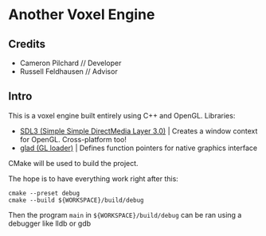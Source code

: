 # Another Voxel Engine
## Credits
- Cameron Pilchard // Developer
- Russell Feldhausen // Advisor

## Intro
This is a voxel engine built entirely using C++ and OpenGL.
Libraries:
- [SDL3 (Simple Simple DirectMedia Layer 3.0)](https://wiki.libsdl.org/SDL3/FrontPage) | Creates a window context for OpenGL. Cross-platform too! 
- [glad (GL loader)](https://github.com/Dav1dde/glad) | Defines function pointers for native graphics interface

CMake will be used to build the project.

The hope is to have everything work right after this:
```
cmake --preset debug
cmake --build ${WORKSPACE}/build/debug
```
Then the program `main` in `${WORKSPACE}/build/debug` can be ran using a debugger like lldb or gdb
